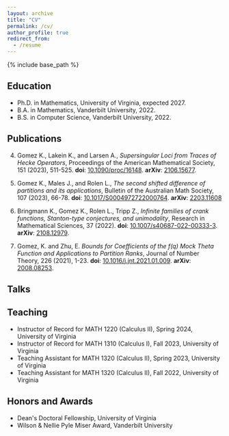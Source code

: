 ```yaml
---
layout: archive
title: "CV"
permalink: /cv/
author_profile: true
redirect_from:
  - /resume
---
```


{% include base_path %}

## Education

* Ph.D. in Mathematics, University of Virginia, expected 2027.
* B.A. in Mathematics, Vanderbilt University, 2022.
* B.S. in Computer Science, Vanderbilt University, 2022.

## Publications

4. Gomez K., Lakein K., and Larsen A., *Supersingular Loci from Traces of Hecke Operators*,
   Proceedings of the American Mathematical Society, 151 (2023), 511-525. **doi**: [10.1090/proc/16148](https://doi.org/10.1090/proc/16148). **arXiv**: [2106.15677](https://arxiv.org/abs/2106.15677).

3. Gomez K., Males J., and Rolen L., *The second shifted difference of partitions and its
   applications*, Bulletin of the Australian Math Society, 107 (2023), 66-78. **doi**: [10.1017/S0004972722000764](https://doi.org/10.1017/S0004972722000764). **arXiv**: [2203.11608](https://arxiv.org/abs/2203.11608)

2. Bringmann K., Gomez K., Rolen L., Tripp Z., *Infinite families of crank functions,
   Stanton-type conjectures, and unimodality*, Research in Mathematical Sciences, 37 (2022). **doi**: [10.1007/s40687-022-00333-3](https://doi.org/10.1007/s40687-022-00333-3). **arXiv**: [2108.12979](https://arxiv.org/abs/2108.12979).

1. Gomez, K. and Zhu, E. *Bounds for Coefficients of the f(q) Mock Theta Function and
   Applications to Partition Ranks*, Journal of Number Theory, 226 (2021), 1-23. **doi**: [10.1016/j.jnt.2021.01.009](https://doi.org/10.1016/j.jnt.2021.01.009). **arXiv**: [2008.08253](https://arxiv.org/abs/2008.08253).

## Talks

## Teaching

- Instructor of Record for MATH 1220 (Calculus II), Spring 2024, University of Virginia
- Instructor of Record for MATH 1310 (Calculus I), Fall 2023, University of Virginia
- Teaching Assistant for MATH 1320 (Calculus II), Spring 2023, University of Virginia
- Teaching Assistant for MATH 1320 (Calculus II), Fall 2022, University of Virginia
  
## Honors and Awards

* Dean's Doctoral Fellowship, University of Virginia
* Wilson & Nellie Pyle Miser Award, Vanderbilt University